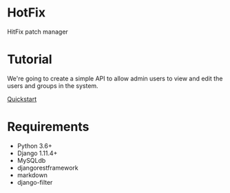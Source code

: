 # HotFix
HitFix patch manager

# Tutorial
We're going to create a simple API to allow admin users to view and edit the users and groups in the system.

[Quickstart](http://www.django-rest-framework.org/tutorial/quickstart/) 

# Requirements
* Python 3.6+
* Django 1.11.4+
* MySQLdb
* djangorestframework
* markdown
* django-filter
